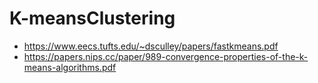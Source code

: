 # K-meansClustering
* https://www.eecs.tufts.edu/~dsculley/papers/fastkmeans.pdf
* https://papers.nips.cc/paper/989-convergence-properties-of-the-k-means-algorithms.pdf
